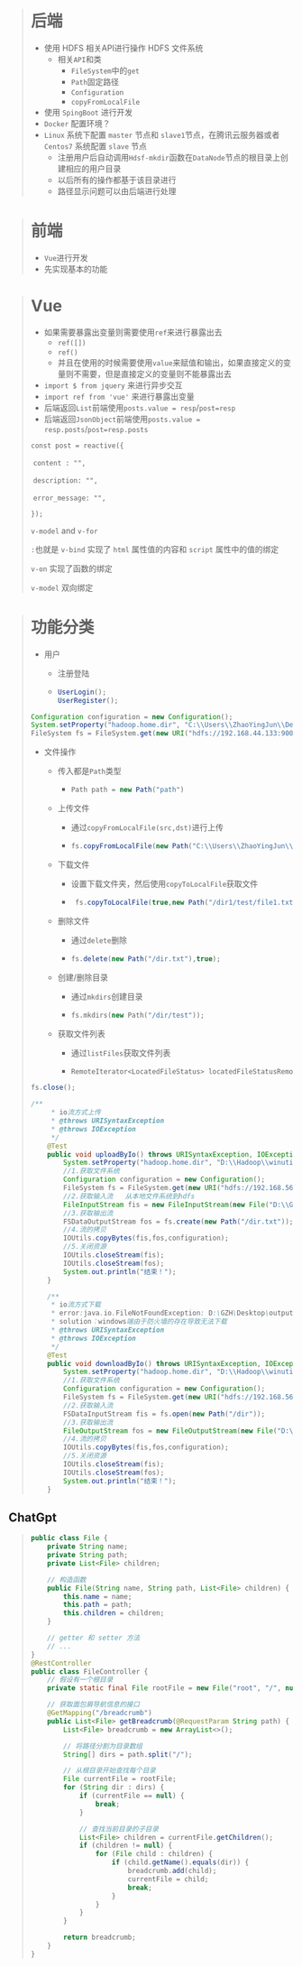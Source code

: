 > # 后端
>
> - 使用 HDFS 相关API进行操作 HDFS 文件系统
>   - 相关`API`和类
>     - `FileSystem`中的`get`
>     - `Path`固定路径
>     - `Configuration`
>     - `copyFromLocalFile`
> - 使用 `SpingBoot` 进行开发
> - `Docker` 配置环境？
> - `Linux` 系统下配置 `master` 节点和 `slave1`节点，在腾讯云服务器或者 `Centos7` 系统配置 `slave` 节点
>   - 注册用户后自动调用`Hdsf-mkdir`函数在`DataNode`节点的根目录上创建相应的用户目录
>   - 以后所有的操作都基于该目录进行
>   - 路径显示问题可以由后端进行处理

> # 前端
>
> - `Vue`进行开发
> - 先实现基本的功能

> # Vue
>
> - 如果需要暴露出变量则需要使用`ref`来进行暴露出去
>   - `ref([])`
>   - `ref()`
>   - 并且在使用的时候需要使用`value`来赋值和输出，如果直接定义的变量则不需要，但是直接定义的变量则不能暴露出去
> - `import $ from jquery` 来进行异步交互
> - `import ref from 'vue'` 来进行暴露出变量
> - 后端返回`List`前端使用`posts.value = resp`/`post=resp`
> - 后端返回`JsonObject`前端使用`posts.value = resp.posts`/`post=resp.posts`
>
> `const post = reactive({`
>
> ​    `content : "",`
>
> ​    `description: "",`
>
> ​    `error_message: "",`
>
>    `});`
>
> `v-model` and `v-for`
>
> `:`也就是 `v-bind` 实现了 `html` 属性值的内容和 `script` 属性中的值的绑定
>
> `v-on` 实现了函数的绑定
>
> `v-model` 双向绑定



> # 功能分类
>
> - 用户
>
>   - 注册登陆
>
>   - ```java
>     UserLogin();
>     UserRegister();
>     ```
>
> ```java
> Configuration configuration = new Configuration();
> System.setProperty("hadoop.home.dir", "C:\\Users\\ZhaoYingJun\\Desktop\\winutils\\hadoop-3.3.4");// 设置LocalDir
> FileSystem fs = FileSystem.get(new URI("hdfs://192.168.44.133:9000"), configuration,"hadoop");
> ```
>
> - 文件操作
>
>   - 传入都是`Path`类型
>
>     - ```java
>       Path path = new Path("path")
>       ```
>
>   - 上传文件
>
>     - 通过`copyFromLocalFile(src,dst)`进行上传
>
>     - ```java
>       fs.copyFromLocalFile(new Path("C:\\Users\\ZhaoYingJun\\Desktop\\input.txt"),new Path("/dir/test"));
>       ```
>
>   - 下载文件
>
>     - 设置下载文件夹，然后使用`copyToLocalFile`获取文件
>
>     - ```java
>        fs.copyToLocalFile(true,new Path("/dir1/test/file1.txt"), new Path("D:\\Test\\Desktop\\output"));
>       ```
>
>   - 删除文件
>
>     - 通过`delete`删除
>
>     - ```java
>       fs.delete(new Path("/dir.txt"),true);
>       ```
>
>   - 创建/删除目录
>
>     - 通过`mkdirs`创建目录
>
>     - ```c++
>       fs.mkdirs(new Path("/dir/test"));
>       ```
>
>   - 获取文件列表
>
>     - 通过`listFiles`获取文件列表
>
>     - ```java
>       RemoteIterator<LocatedFileStatus> locatedFileStatusRemoteIterator = fs.listFiles(new Path("/"), true);
>       ```
>
> ```java
> fs.close();
> ```
>
> ```java
> /**
>      * io流方式上传
>      * @throws URISyntaxException
>      * @throws IOException
>      */
>     @Test
>     public void uploadByIo() throws URISyntaxException, IOException {
>         System.setProperty("hadoop.home.dir", "D:\\Hadoop\\winutils-master\\hadoop-2.6.0");
>         //1.获取文件系统
>         Configuration configuration = new Configuration();
>         FileSystem fs = FileSystem.get(new URI("hdfs://192.168.56.100:9000"), configuration);
>         //2.获取输入流   从本地文件系统到hdfs
>         FileInputStream fis = new FileInputStream(new File("D:\\GZH\\Desktop\\input\\MD5.txt"));
>         //3.获取输出流
>         FSDataOutputStream fos = fs.create(new Path("/dir.txt"));
>         //4.流的拷贝
>         IOUtils.copyBytes(fis,fos,configuration);
>         //5.关闭资源
>         IOUtils.closeStream(fis);
>         IOUtils.closeStream(fos);
>         System.out.println("结束！");
>     }
> 
>     /**
>      * io流方式下载
>      * error:java.io.FileNotFoundException: D:\GZH\Desktop\output (拒绝访问。)
>      * solution：windows端由于防火墙的存在导致无法下载
>      * @throws URISyntaxException
>      * @throws IOException
>      */
>     @Test
>     public void downloadByIo() throws URISyntaxException, IOException {
>         System.setProperty("hadoop.home.dir", "D:\\Hadoop\\winutils-master\\hadoop-2.6.0");
>         //1.获取文件系统
>         Configuration configuration = new Configuration();
>         FileSystem fs = FileSystem.get(new URI("hdfs://192.168.56.100:9000"), configuration);
>         //2.获取输入流
>         FSDataInputStream fis = fs.open(new Path("/dir"));
>         //3.获取输出流
>         FileOutputStream fos = new FileOutputStream(new File("D:\\GZH\\Desktop\\output"));
>         //4.流的拷贝
>         IOUtils.copyBytes(fis,fos,configuration);
>         //5.关闭资源
>         IOUtils.closeStream(fis);
>         IOUtils.closeStream(fos);
>         System.out.println("结束！");
>     }
> ```





## ChatGpt

> ```java
> public class File {
>     private String name;
>     private String path;
>     private List<File> children;
> 
>     // 构造函数
>     public File(String name, String path, List<File> children) {
>         this.name = name;
>         this.path = path;
>         this.children = children;
>     }
> 
>     // getter 和 setter 方法
>     // ...
> }
> @RestController
> public class FileController {
>     // 假设有一个根目录
>     private static final File rootFile = new File("root", "/", null);
> 
>     // 获取面包屑导航信息的接口
>     @GetMapping("/breadcrumb")
>     public List<File> getBreadcrumb(@RequestParam String path) {
>         List<File> breadcrumb = new ArrayList<>();
> 
>         // 将路径分割为目录数组
>         String[] dirs = path.split("/");
> 
>         // 从根目录开始查找每个目录
>         File currentFile = rootFile;
>         for (String dir : dirs) {
>             if (currentFile == null) {
>                 break;
>             }
> 
>             // 查找当前目录的子目录
>             List<File> children = currentFile.getChildren();
>             if (children != null) {
>                 for (File child : children) {
>                     if (child.getName().equals(dir)) {
>                         breadcrumb.add(child);
>                         currentFile = child;
>                         break;
>                     }
>                 }
>             }
>         }
> 
>         return breadcrumb;
>     }
> }
> 
> ```
>
> 
